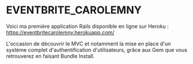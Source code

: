 # EVENTBRITE_CAROLEMNY

Voici ma première application Rails disponible en ligne sur Heroku : 
https://eventbritecarolemny.herokuapp.com/ 

L'occasion de découvrir le MVC et notamment la mise en place d'un système complet d'authentification d'utilisateurs,
grâce aux Gem que vous retrouverez en faisant Bundle Install.